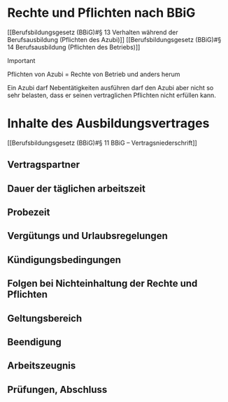 # Rechte und Pflichten nach BBiG
[[Berufsbildungsgesetz (BBiG)#§ 13 Verhalten während der Berufsausbildung (Pflichten des Azubi)]]
[[Berufsbildungsgesetz (BBiG)#§ 14 Berufsausbildung (Pflichten des Betriebs)]]
> [!important]
> Pflichten von Azubi = Rechte von Betrieb und anders herum

Ein Azubi darf Nebentätigkeiten ausführen darf den Azubi aber nicht so sehr belasten, dass er seinen vertraglichen Pflichten nicht erfüllen kann.

# Inhalte des Ausbildungsvertrages
[[Berufsbildungsgesetz (BBiG)#§ 11 BBiG – Vertragsniederschrift]]
## Vertragspartner
## Dauer der täglichen arbeitszeit
## Probezeit
## Vergütungs und Urlaubsregelungen
## Kündigungsbedingungen
## Folgen bei Nichteinhaltung der Rechte und Pflichten
## Geltungsbereich
## Beendigung
## Arbeitszeugnis
## Prüfungen, Abschluss